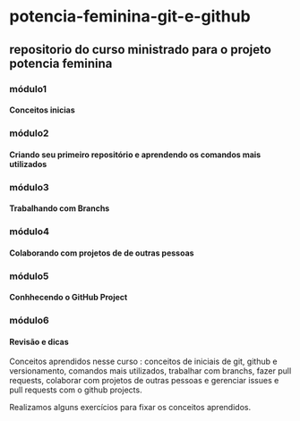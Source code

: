 # potencia-feminina-git-e-github



## repositorio do curso ministrado para o projeto potencia feminina


### módulo1
#### Conceitos inicias
### módulo2
#### Criando seu primeiro repositório e aprendendo os comandos mais utilizados
### módulo3
#### Trabalhando com Branchs
### módulo4
#### Colaborando com projetos de de outras pessoas
### módulo5
#### Conhhecendo o GitHub Project
### módulo6
#### Revisão e dicas


Conceitos aprendidos nesse curso : conceitos de iniciais de git, github e versionamento, comandos mais utilizados, trabalhar com branchs, fazer pull requests, colaborar com projetos de outras pessoas e gerenciar issues e pull requests com o github projects.

Realizamos alguns exercícios para fixar os conceitos aprendidos.
